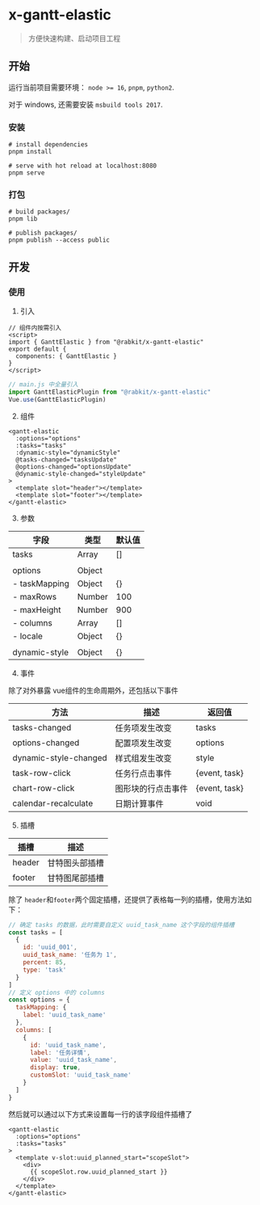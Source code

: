 # x-gantt-elastic

> 方便快速构建、启动项目工程

## 开始

运行当前项目需要环境： `node >= 16`, `pnpm`, `python2`.

对于 windows, 还需要安装 `msbuild tools 2017`.

### 安装

```shell
# install dependencies
pnpm install

# serve with hot reload at localhost:8080
pnpm serve
```

### 打包

```shell
# build packages/
pnpm lib

# publish packages/
pnpm publish --access public
```

## 开发

### 使用

1. 引入

```vue
// 组件内按需引入
<script>
import { GanttElastic } from "@rabkit/x-gantt-elastic"
export default {
  components: { GanttElastic }
}
</script>

```

```js
// main.js 中全量引入
import GanttElasticPlugin from "@rabkit/x-gantt-elastic"
Vue.use(GanttElasticPlugin)
```

2. 组件


```vue
<gantt-elastic
  :options="options"
  :tasks="tasks"
  :dynamic-style="dynamicStyle"
  @tasks-changed="tasksUpdate"
  @options-changed="optionsUpdate"
  @dynamic-style-changed="styleUpdate"
>
  <template slot="header"></template>
  <template slot="footer"></template>
</gantt-elastic>
```

3. 参数

| 字段          | 类型   | 默认值 |
| ------------- | ------ | ------ |
| tasks         | Array  | []     |
|               |        |        |
| options       | Object |        |
| - taskMapping | Object | {}     |
| - maxRows     | Number | 100    |
| - maxHeight   | Number | 900    |
| - columns     | Array  | []     |
| - locale      | Object | {}     |
|               |        |        |
| dynamic-style | Object | {}     |

4. 事件

除了对外暴露 vue组件的生命周期外，还包括以下事件 

| 方法                  | 描述               | 返回值        |
| --------------------- | ------------------ | ------------- |
| tasks-changed         | 任务项发生改变     | tasks         |
| options-changed       | 配置项发生改变     | options       |
| dynamic-style-changed | 样式组发生改变     | style         |
| task-row-click        | 任务行点击事件     | {event, task} |
| chart-row-click       | 图形块的行点击事件 | {event, task} |
| calendar-recalculate  | 日期计算事件       | void          |

5. 插槽

| 插槽   | 描述           |
| ------ | -------------- |
| header | 甘特图头部插槽 |
| footer | 甘特图尾部插槽 |

除了 `header`和`footer`两个固定插槽，还提供了表格每一列的插槽，使用方法如下：

```js
// 确定 tasks 的数据，此时需要自定义 uuid_task_name 这个字段的组件插槽
const tasks = [
  {
    id: 'uuid_001',
    uuid_task_name: '任务为 1',
    percent: 85,
    type: 'task'
  }
]
// 定义 options 中的 columns
const options = {
  taskMapping: {
    label: 'uuid_task_name'
  },
  columns: [
    {
      id: 'uuid_task_name',
      label: '任务详情',
      value: 'uuid_task_name',
      display: true,
      customSlot: 'uuid_task_name'
    }
  ]
}
```

然后就可以通过以下方式来设置每一行的该字段组件插槽了

```vue
<gantt-elastic
  :options="options"
  :tasks="tasks"
>
  <template v-slot:uuid_planned_start="scopeSlot">
    <div>
      {{ scopeSlot.row.uuid_planned_start }}
    </div>
  </template>
</gantt-elastic>
```

